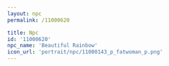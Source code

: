 ```yaml
---
layout: npc
permalink: /11000620

title: Npc
id: '11000620'
npc_name: 'Beautiful Rainbow'
icon_url: 'portrait/npc/11000143_p_fatwoman_p.png'
---
```

